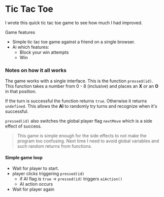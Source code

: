 # Tic Tac Toe

I wrote this quick tic tac toe game to see how much I had improved.

Game features

- Simple tic tac toe game against a friend on a single browser.
- Ai which features:
    - Block your win attempts
    - Win


### Notes on how it all works
The game works with a single interface. This is the function `pressed(id)`.
This function takes a number from 0 - 8 (inclusive) and places an **X** or an **O**
in that position.

If the turn is successful the function returns `true`. Otherwise it returns `undefined`.
This allows the __AI__ to randomly try turns and recognize when it's successful.

`pressed(id)` also switches the global player flag `nextMove` which is a side effect of success.

> This game is simple enough for the side effects to not make the program too confusing.
> Next time I need to avoid global variables and such random returns from functions.

#### Simple game loop

- Wait for player to start.
- player clicks triggering `pressed(id)`
    - if AI flag is `true` -> `pressed(id)` triggers `aiAction()`
    - AI action occurs
- Wait for player again

